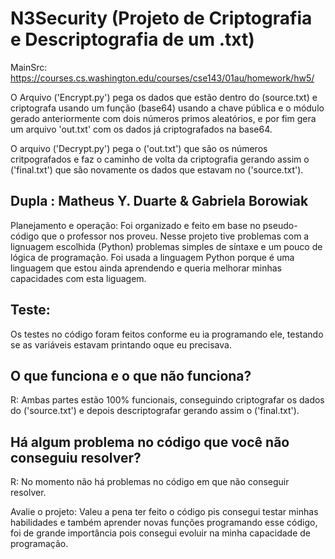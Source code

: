 # N3Security (Projeto de Criptografia e Descriptografia de um .txt)

MainSrc: https://courses.cs.washington.edu/courses/cse143/01au/homework/hw5/

O Arquivo ('Encrypt.py') pega os dados que estão dentro do (source.txt) e criptografa usando um função (base64) usando a chave pública e o módulo gerado anteriormente com dois números primos aleatórios, e por fim gera um arquivo 'out.txt' com os dados já criptografados na base64.

O arquivo ('Decrypt.py') pega o ('out.txt') que são os números critpografados e faz o caminho de volta da criptografia gerando assim o ('final.txt') que são novamente os dados que estavam no ('source.txt').

## Dupla : Matheus Y. Duarte & Gabriela Borowiak

Planejamento e operação: Foi organizado e feito em base no pseudo-código que o professor nos proveu. Nesse projeto tive problemas com a lignuagem escolhida (Python) problemas simples de síntaxe e um pouco de lógica de programação. Foi usada a linguagem Python porque é uma linguagem que estou ainda aprendendo e queria melhorar minhas capacidades com esta liguagem.

## Teste:
Os testes no código foram feitos conforme eu ia programando ele, testando se as variáveis estavam printando oque eu precisava.

## O que funciona e o que não funciona? 
R: Ambas partes estão 100% funcionais, conseguindo criptografar os dados do ('source.txt') e depois descriptografar gerando assim o ('final.txt').

## Há algum problema no código que você não conseguiu resolver?
R: No momento não  há problemas no código em que não conseguir resolver.

Avalie o projeto: Valeu a pena ter feito o código pis consegui testar minhas habilidades e também aprender novas funções programando esse código, foi de grande importância pois consegui evoluir na minha capacidade de programação.
